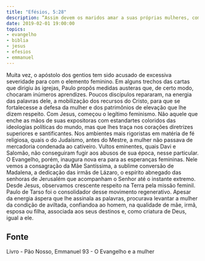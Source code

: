 ```yaml
---
title: "Efésios, 5:28"
description: “Assim devem os maridos amar a suas próprias mulheres, como a seus próprios corpos. Quem ama a sua mulher, ama­se a si mesmo.” - Paulo
date: 2019-02-01 19:00:00
topics: 
- evangelho
- biblia
- jesus
- efesios
- emmanuel
---
```



Muita vez, o apóstolo dos gentios tem sido acusado de excessiva severidade
para com o elemento feminino. Em alguns trechos das cartas que dirigiu às igrejas,
Paulo propôs medidas austeras que, de certo modo, chocaram inúmeros aprendizes.
Poucos discípulos repararam, na energia das palavras dele, a mobilização dos
recursos do Cristo, para que se fortalecesse a defesa da mulher e dos patrimônios de
elevação que lhe dizem respeito.
Com Jesus, começou o legítimo feminismo. Não aquele que enche as mãos
de suas expositoras com estandartes coloridos das ideologias políticas do mundo,
mas que lhes traça nos corações diretrizes superiores e santificantes.
Nos ambientes mais rigoristas em matéria de fé religiosa, quais o do
Judaísmo, antes do Mestre, a mulher não passava de mercadoria condenada ao
cativeiro. Vultos eminentes, quais Davi e Salomão, não conseguiram fugir aos
abusos de sua época, nesse particular.
O Evangelho, porém, inaugura nova era para as esperanças femininas. Nele
vemos a consagração da Mãe Santíssima, a sublime conversão de Madalena, a
dedicação das irmãs de Lázaro, o espírito abnegado das senhoras de Jerusalém que
acompanham o Senhor até o instante extremo. Desde Jesus, observamos crescente
respeito na Terra pela missão feminil. Paulo de Tarso foi o consolidador desse
movimento regenerativo. Apesar da energia áspera que lhe assinala as palavras,
procurava levantar a mulher da condição de aviltada, confiando­a ao homem, na
qualidade de mãe, irmã, esposa ou filha, associada aos seus destinos e, como criatura
de Deus, igual a ele.




## Fonte
Livro - Pão Nosso, Emmanuel
93 - O Evangelho e a mulher
